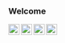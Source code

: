 ### Welcome

<a href="https://www.linkedin.com/in/gerald-markus-zabos/">
    <img align="left" alt="LinkedIn" width="22px" src="https://cdn.jsdelivr.net/npm/simple-icons@v3/icons/linkedin.svg" />
</a>
<a href="https://twitter.com/GZabos">
    <img align="left" alt="Twitter" width="22px" src="https://cdn.jsdelivr.net/npm/simple-icons@v3/icons/twitter.svg" />
</a>
<a href="https://www.instagram.com/gmzabos">
    <img align="left" alt="Instagram" width="22px" src="https://cdn.jsdelivr.net/npm/simple-icons@v3/icons/instagram.svg" />
</a>
<a href="https://keybase.io/gmzabos">
    <img align="left" alt="Keybase" width="22px" src="https://cdn.jsdelivr.net/npm/simple-icons@3.4.0/icons/keybase.svg" />
<br />
<br />
